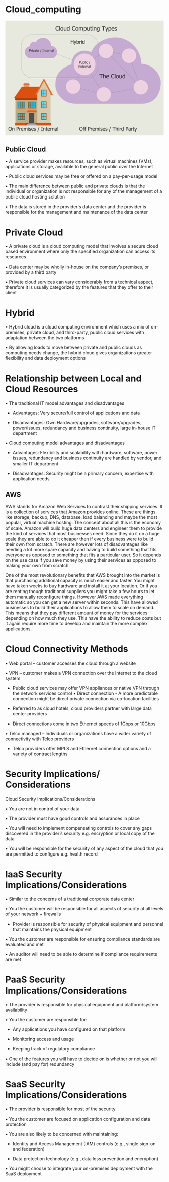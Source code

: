  # Cloud_computing
![Computer-Networks-Cloud-Computing-Diagrams-Cloud-Computing-Types.png](./Computer-Networks-Cloud-Computing-Diagrams-Cloud-Computing-Types.png)

## Public Cloud 

• A service provider makes resources, such as virtual machines (VMs), applications or storage, available to the general public over the Internet 

• Public cloud services may be free or offered on a pay-per-usage model 

• The main difference between public and private clouds is that the individual or organization is not responsible for any of the management of a public cloud hosting solution 

• The data is stored in the provider's data center and the provider is responsible for the management and maintenance of the data center

# Private Cloud 

• A private cloud is a cloud computing model that involves a secure cloud based environment where only the specified organization can access its resources 

• Data center may be wholly in-house on the company’s premises, or provided by a third party 

• Private cloud services can vary considerably from a technical aspect, therefore it is usually categorized by the features that they offer to their client

# Hybrid 

• Hybrid cloud is a cloud computing environment which uses a mix of on-premises, private cloud, and third-party, public cloud services with adaptation between the two platforms 

• By allowing loads to move between private and public clouds as computing needs change, the hybrid cloud gives organizations greater flexibility and data deployment options

# Relationship between Local and Cloud Resources 

• The traditional IT model advantages and disadvantages 
  
  - Advantages: Very secure/full control of applications and data 
  
  - Disadvantages: Own Hardware/upgrades, software/upgrades, power/issues, redundancy and business continuity, large in-house IT department 

• Cloud computing model advantages and disadvantages 

  - Advantages: Flexibility and scalability with hardware, software, power issues, redundancy and business continuity are handled by vendor, and smaller IT department 
  
  - Disadvantages: Security might be a primary concern, expertise with application needs

## AWS

AWS stands for Amazon Web Services to contrast their shipping services. It is a collection of services that Amazon provides online. These are things like storage, backup, DNS, database, load balancing and maybe the most popular, virtual machine hosting. The concept about all this is the economy of scale. Amazon will build huge data centers and engineer them to provide the kind of services that most businesses need. Since they do it on a huge scale they are able to do it cheaper then if every business were to build their own from scratch. There are however lots of disadvantages like needing a lot more spare capacity and having to build something that fits everyone as opposed to something that fits a particular user. So it depends on the use case if you save money by using their services as opposed to making your own from scratch.

One of the most revolutionary benefits that AWS brought into the market is that purchasing additional capacity is much easier and faster. You might have taken weeks to buy hardware and install it at your location. Or if you are renting though traditional suppliers you might take a few hours to let them manually reconfigure things. However AWS made everything automatic so you can get a new server within seconds. This have allowed businesses to build their applications to allow them to scale on demand. This means that they pay different amount of money for the services depending on how much they use. This have the ability to reduce costs but it again require more time to develop and maintain the more complex applications.

#  Cloud Connectivity Methods 

• Web portal – customer accesses the cloud through a website 

• VPN – customer makes a VPN connection over the Internet to the cloud system 
  
  - Public cloud services may offer VPN appliances or native VPN through the network services control • Direct connection - A more predictable connection might be direct private connection via co-location facilities 
  
  - Referred to as cloud hotels, cloud providers partner with large data center providers 
 
  - Direct connections come in two Ethernet speeds of 1Gbps or 10Gbps 
 
• Telco managed – Individuals or organizations have a wider variety of connectivity with Telco providers 
 
  - Telco providers offer MPLS and Ethernet connection options and a variety of contract lengths

# Security Implications/ Considerations

Cloud Security Implications/Considerations 

• You are not in control of your data 

• The provider must have good controls and assurances in place 

• You will need to implement compensating controls to cover any gaps discovered in the provider’s security e.g. encryption or local copy of the data

• You will be responsible for the security of any aspect of the cloud that you are permitted to configure e.g. health record

# IaaS Security Implications/Considerations 

• Similar to the concerns of a traditional corporate data center 

• You the customer will be responsible for all aspects of security at all levels of your network + firewalls

  - Provider is responsible for security of physical equipment and personnel that maintains the physical equipment 

• You the customer are responsible for ensuring compliance standards are evaluated and met 

• An auditor will need to be able to determine if compliance requirements are met

# PaaS Security Implications/Considerations 

• The provider is responsible for physical equipment and platform/system availability 

• You the customer are responsible for: 
  
  - Any applications you have configured on that platform 
  
  - Monitoring access and usage 
  
  - Keeping track of regulatory compliance 

• One of the features you will have to decide on is whether or not you will include (and pay for) redundancy

# SaaS Security Implications/Considerations 

• The provider is responsible for most of the security 

• You the customer are focused on application configuration and data protection 

• You are also likely to be concerned with maintaining: 
  
  - Identity and Access Management (IAM) controls (e.g., single sign-on and federation) 
  
  - Data protection technology (e.g., data loss prevention and encryption) 

• You might choose to integrate your on-premises deployment with the SaaS deployment



